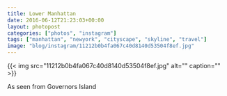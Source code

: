```yaml
---
title: Lower Manhattan
date: 2016-06-12T21:23:03+00:00
layout: photopost
categories: ["photos", "instagram"]
tags: ["manhattan", "newyork", "cityscape", "skyline", "travel"]
image: "blog/instagram/11212b0b4fa067c40d8140d53504f8ef.jpg"
---
```


{{< img src="11212b0b4fa067c40d8140d53504f8ef.jpg" alt="" caption="" >}}


As seen from Governors Island
